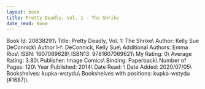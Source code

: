 ```yaml
---
layout: book
title: Pretty Deadly, Vol. 1 - The Shrike
date_read: None
---
```


Book Id: 20638291\ 
Title: Pretty Deadly, Vol. 1: The Shrike\ 
Author: Kelly Sue DeConnick\ 
Author l-f: DeConnick, Kelly Sue\ 
Additional Authors: Emma Ríos\ 
ISBN: 1607069628\ 
ISBN13: 9781607069621\ 
My Rating: 0\ 
Average Rating: 3.80\ 
Publisher: Image Comics\ 
Binding: Paperback\ 
Number of Pages: 120\ 
Year Published: 2014\ 
Date Read: \ 
Date Added: 2020/07/05\ 
Bookshelves: kupka-wstydu\ 
Bookshelves with positions: kupka-wstydu (#1687)\ 

